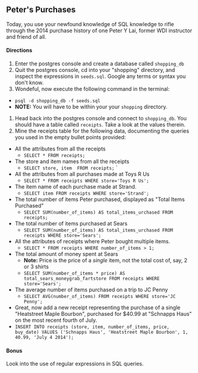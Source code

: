 ## Peter's Purchases

Today, you use your newfound knowledge of SQL knowledge to rifle through the 2014 purchase history of one Peter Y Lai, former WDI instructor and friend of all.

#### Directions

1. Enter the postgres console and create a database called `shopping_db`
1. Quit the postgres console, cd into your "shopping" directory, and inspect the expressions in `seeds.sql`. Google any terms or syntax you don't know.
1. Wondeful, now execute the following command in the terminal:
  - `psql -d shopping_db -f seeds.sql`
  - __NOTE:__ You will have to be within your your `shopping` directory.
1. Head back into the postgres console and connect to `shopping_db`. You should have a table called `receipts`. Take a look at the values therein.
1. Mine the receipts table for the following data, documenting the queries you used in the empty bullet points provided:
  - All the attributes from all the receipts
    - `SELECT * FROM receipts;`
  - The store and item names from all the receipts
    - `SELECT store, item  FROM receipts;`
`
  - All the attributes from all purchases made at Toys R Us
    - `SELECT * FROM receipts WHERE store='Toys R Us';`
  - The item name of each purchase made at Strand.
    - `SELECT item FROM receipts WHERE store='Strand';`
  - The total number of items Peter purchased, displayed as "Total Items Purchased"
    - `SELECT SUM(number_of_items) AS total_items_urchased FROM receipts;`
  - The total number of items purchased at Sears
    - `SELECT SUM(number_of_items) AS total_items_urchased FROM receipts WHERE store='Sears';`
  - All the attributes of receipts where Peter bought multiple items.
    - `SELECT * FROM receipts WHERE number_of_items > 1;`
  - The total amount of money spent at Sears
    - __Note:__ Price is the price of a *single* item, not the total cost of, say, 2 or 3 shirts
    - `SELECT SUM(number_of_items * price) AS total_sears_moneygrab_fartstore FROM receipts WHERE store='Sears';`
  - The average number of items purchased on a trip to JC Penny
    - `SELECT AVG(number_of_items) FROM receipts WHERE store='JC Penny';`
  - Great, now add a new receipt representing the purchase of a single "Heatstreet Maple Bourbon", purchased for $40.99 at "Schnapps Haus" on the most recent fourth of July.
   - `INSERT INTO receipts (store, item, number_of_items, price, buy_date) VALUES ('Schnapps Haus', 'Heatstreet Maple Bourbon', 1, 40.99, 'July 4 2014');`

#### Bonus

Look into the use of regular expressions in SQL queries.


    

